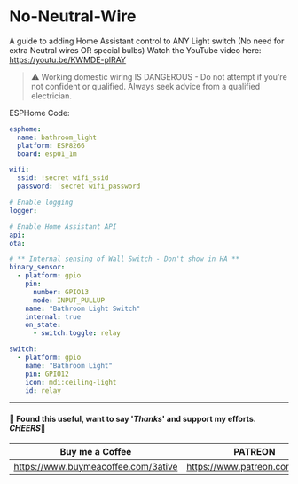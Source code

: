# No-Neutral-Wire
 A guide to adding Home Assistant control to ANY Light switch (No need for extra Neutral wires OR special bulbs)
Watch the YouTube video here: https://youtu.be/KWMDE-plRAY
> :warning: Working domestic wiring IS DANGEROUS - Do not attempt if you're not confident or qualified. Always seek advice from a qualified electrician.

ESPHome Code:
```yaml
esphome:
  name: bathroom_light
  platform: ESP8266
  board: esp01_1m

wifi:
  ssid: !secret wifi_ssid
  password: !secret wifi_password

# Enable logging
logger:

# Enable Home Assistant API
api:
ota:

# ** Internal sensing of Wall Switch - Don't show in HA **
binary_sensor:
  - platform: gpio
    pin:
      number: GPIO13
      mode: INPUT_PULLUP
    name: "Bathroom Light Switch"
    internal: true
    on_state:
      - switch.toggle: relay

switch:
  - platform: gpio
    name: "Bathroom Light"
    pin: GPIO12
    icon: mdi:ceiling-light
    id: relay
```

___
#### 💖 Found this useful, want to say '*Thanks*' and support my efforts. *CHEERS*🍺
| Buy me a Coffee | PATREON |
|-----------------|---------|
| https://www.buymeacoffee.com/3ative | https://www.patreon.com/3ative |
